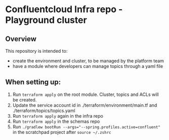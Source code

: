 # Confluentcloud Infra repo - Playground cluster

## Overview
This repository is intended to:
- create the environment and cluster, to be managed by the platform team
- have a module where developers can manage topics through a yaml file

## When setting up:
1. Run `terraform apply` on the root module. Cluster, topics and ACLs will be created.
2. Update the service account id in ./terraform/environment/main.tf and ./terraform/topics/topics.yaml
3. Run `terraform apply` again in the infra repo
4. Run `terraform apply` in the schemas repo
5. Run `./gradlew bootRun --args="--spring.profiles.active=confluent"` in the scratchpad project after `source ~/.zshrc`
